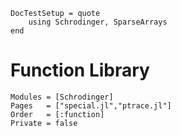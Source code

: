 ```@meta
DocTestSetup = quote
    using Schrodinger, SparseArrays
end
```
# Function Library

```@autodocs
Modules = [Schrodinger]
Pages   = ["special.jl","ptrace.jl"]
Order   = [:function]
Private = false
```
